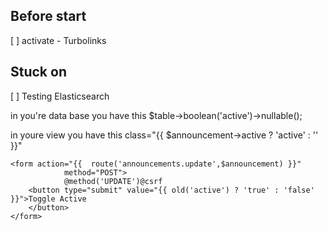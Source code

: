 ## Before start
[ ]  activate - Turbolinks

## Stuck on
[ ] Testing Elasticsearch

in you're data base you have this
$table->boolean('active')->nullable();

in youre view you have this
class="{{ $announcement->active ? 'active' : '' }}"

	<form action="{{  route('announcements.update',$announcement) }}"
				method="POST">
				@method('UPDATE')@csrf
		<button type="submit" value="{{ old('active') ? 'true' : 'false' }}">Toggle Active
		</button>
	</form>